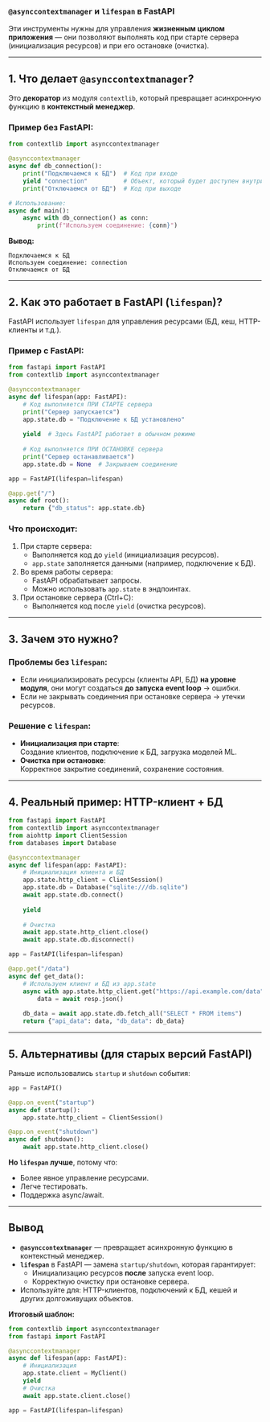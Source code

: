 ### **`@asynccontextmanager` и `lifespan` в FastAPI**  

Эти инструменты нужны для управления **жизненным циклом приложения** — они позволяют выполнять код при старте сервера (инициализация ресурсов) и при его остановке (очистка).  

---

## **1. Что делает `@asynccontextmanager`?**  
Это **декоратор** из модуля `contextlib`, который превращает асинхронную функцию в **контекстный менеджер**.  

### Пример без FastAPI:
```python
from contextlib import asynccontextmanager

@asynccontextmanager
async def db_connection():
    print("Подключаемся к БД")  # Код при входе
    yield "connection"          # Объект, который будет доступен внутри блока
    print("Отключаемся от БД")  # Код при выходе

# Использование:
async def main():
    async with db_connection() as conn:
        print(f"Используем соединение: {conn}")
```
**Вывод:**
```
Подключаемся к БД
Используем соединение: connection
Отключаемся от БД
```

---

## **2. Как это работает в FastAPI (`lifespan`)?**  
FastAPI использует `lifespan` для управления ресурсами (БД, кеш, HTTP-клиенты и т.д.).  

### Пример с FastAPI:
```python
from fastapi import FastAPI
from contextlib import asynccontextmanager

@asynccontextmanager
async def lifespan(app: FastAPI):
    # Код выполняется ПРИ СТАРТЕ сервера
    print("Сервер запускается")
    app.state.db = "Подключение к БД установлено"
    
    yield  # Здесь FastAPI работает в обычном режиме
    
    # Код выполняется ПРИ ОСТАНОВКЕ сервера
    print("Сервер останавливается")
    app.state.db = None  # Закрываем соединение

app = FastAPI(lifespan=lifespan)

@app.get("/")
async def root():
    return {"db_status": app.state.db}
```

### **Что происходит:**
1. При старте сервера:
   - Выполняется код до `yield` (инициализация ресурсов).
   - `app.state` заполняется данными (например, подключение к БД).
2. Во время работы сервера:
   - FastAPI обрабатывает запросы.
   - Можно использовать `app.state` в эндпоинтах.
3. При остановке сервера (Ctrl+C):
   - Выполняется код после `yield` (очистка ресурсов).

---

## **3. Зачем это нужно?**  
### **Проблемы без `lifespan`:**
- Если инициализировать ресурсы (клиенты API, БД) **на уровне модуля**, они могут создаться **до запуска event loop** → ошибки.
- Если не закрывать соединения при остановке сервера → утечки ресурсов.

### **Решение с `lifespan`:**
- **Инициализация при старте**:  
  Создание клиентов, подключение к БД, загрузка моделей ML.
- **Очистка при остановке**:  
  Корректное закрытие соединений, сохранение состояния.

---

## **4. Реальный пример: HTTP-клиент + БД**
```python
from fastapi import FastAPI
from contextlib import asynccontextmanager
from aiohttp import ClientSession
from databases import Database

@asynccontextmanager
async def lifespan(app: FastAPI):
    # Инициализация клиента и БД
    app.state.http_client = ClientSession()
    app.state.db = Database("sqlite:///db.sqlite")
    await app.state.db.connect()
    
    yield
    
    # Очистка
    await app.state.http_client.close()
    await app.state.db.disconnect()

app = FastAPI(lifespan=lifespan)

@app.get("/data")
async def get_data():
    # Используем клиент и БД из app.state
    async with app.state.http_client.get("https://api.example.com/data") as resp:
        data = await resp.json()
    
    db_data = await app.state.db.fetch_all("SELECT * FROM items")
    return {"api_data": data, "db_data": db_data}
```

---

## **5. Альтернативы (для старых версий FastAPI)**
Раньше использовались `startup` и `shutdown` события:
```python
app = FastAPI()

@app.on_event("startup")
async def startup():
    app.state.http_client = ClientSession()

@app.on_event("shutdown")
async def shutdown():
    await app.state.http_client.close()
```
**Но `lifespan` лучше**, потому что:
- Более явное управление ресурсами.
- Легче тестировать.
- Поддержка async/await.

---

## **Вывод**  
- **`@asynccontextmanager`** — превращает асинхронную функцию в контекстный менеджер.  
- **`lifespan`** в FastAPI — замена `startup/shutdown`, которая гарантирует:  
  - Инициализацию ресурсов **после** запуска event loop.  
  - Корректную очистку при остановке сервера.  
- Используйте для: HTTP-клиентов, подключений к БД, кешей и других долгоживущих объектов.  

**Итоговый шаблон:**
```python
from contextlib import asynccontextmanager
from fastapi import FastAPI

@asynccontextmanager
async def lifespan(app: FastAPI):
    # Инициализация
    app.state.client = MyClient()
    yield
    # Очистка
    await app.state.client.close()

app = FastAPI(lifespan=lifespan)
```
